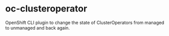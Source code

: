 # oc-clusteroperator
OpenShift CLI plugin to change the state of ClusterOperators from managed to unmanaged and back again.
